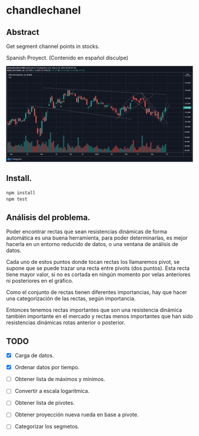 # chandlechanel
## Abstract
Get segment channel points in stocks.

Spanish Proyect. (Contenido en español disculpe)

![Imagen Ilustrativa](https://github.com/brakdag/chandlechanel/blob/main/images/image.png?raw=true)

## Install.

```sh
npm install
npm test
```

## Análisis del problema.

Poder encontrar rectas que sean resistencias dinámicas de forma automática es una buena herramienta,
para poder determinarlas, es mejor hacerla en un entorno reducido de datos, o una ventana de análisis de datos.

Cada uno de estos puntos donde tocan rectas los llamaremos pivot, se supone que se puede trazar una recta entre pivots (dos puntos). Esta recta tiene mayor valor, si no es cortada en ningún momento por velas anteriores ni posteriores en el gráfico.

Como el conjunto de rectas tienen diferentes importancias, hay que hacer una categorización de las rectas, según importancia.

Entonces tenemos rectas importantes que son una resistencia dinámica también importante en el mercado y rectas menos importantes que han sido resistencias dinámicas rotas anterior o posterior.

## TODO

- [x] Carga de datos.
- [x] Ordenar datos por tiempo.
- [ ] Obtener lista de máximos y mínimos.
- [ ] Convertir a escala logaritmica.
- [ ] Obtener lista de pivotes.
- [ ] Obtener proyección nueva rueda en base a pivote.
- [ ] Categorizar los segmetos.





